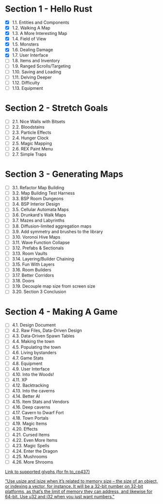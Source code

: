 # Section 1 - Hello Rust
* [x] 1.1. Entities and Components
* [x] 1.2. Walking A Map
* [x] 1.3. A More Interesting Map
* [x] 1.4. Field of View
* [x] 1.5. Monsters
* [x] 1.6. Dealing Damage
* [x] 1.7. User Interface
* [ ] 1.8. Items and Inventory
* [ ] 1.9. Ranged Scrolls/Targeting
* [ ] 1.10. Saving and Loading
* [ ] 1.11. Delving Deeper
* [ ] 1.12. Difficulty
* [ ] 1.13. Equipment
# Section 2 - Stretch Goals
* [ ] 2.1. Nice Walls with Bitsets
* [ ] 2.2. Bloodstains
* [ ] 2.3. Particle Effects
* [ ] 2.4. Hunger Clock
* [ ] 2.5. Magic Mapping
* [ ] 2.6. REX Paint Menu
* [ ] 2.7. Simple Traps
# Section 3 - Generating Maps
* [ ] 3.1. Refactor Map Building
* [ ] 3.2. Map Building Test Harness
* [ ] 3.3. BSP Room Dungeons
* [ ] 3.4. BSP Interior Design
* [ ] 3.5. Cellular Automata Maps
* [ ] 3.6. Drunkard's Walk Maps
* [ ] 3.7. Mazes and Labyrinths
* [ ] 3.8. Diffusion-limited aggregation maps
* [ ] 3.9. Add symmetry and brushes to the library
* [ ] 3.10. Voronoi Hive Maps
* [ ] 3.11. Wave Function Collapse
* [ ] 3.12. Prefabs & Sectionals
* [ ] 3.13. Room Vaults
* [ ] 3.14. Layering/Builder Chaining
* [ ] 3.15. Fun With Layers
* [ ] 3.16. Room Builders
* [ ] 3.17. Better Corridors
* [ ] 3.18. Doors
* [ ] 3.19. Decouple map size from screen size
* [ ] 3.20. Section 3 Conclusion
# Section 4 - Making A Game
* [ ] 4.1. Design Document
* [ ] 4.2. Raw Files, Data-Driven Design
* [ ] 4.3. Data-Driven Spawn Tables
* [ ] 4.4. Making the town
* [ ] 4.5. Populating the town
* [ ] 4.6. Living bystanders
* [ ] 4.7. Game Stats
* [ ] 4.8. Equipment
* [ ] 4.9. User Interface
* [ ] 4.10. Into the Woods!
* [ ] 4.11. XP
* [ ] 4.12. Backtracking
* [ ] 4.13. Into the caverns
* [ ] 4.14. Better AI
* [ ] 4.15. Item Stats and Vendors
* [ ] 4.16. Deep caverns
* [ ] 4.17. Cavern to Dwarf Fort
* [ ] 4.18. Town Portals
* [ ] 4.19. Magic Items
* [ ] 4.20. Effects
* [ ] 4.21. Cursed Items
* [ ] 4.22. Even More Items
* [ ] 4.23. Magic Spells
* [ ] 4.24. Enter the Dragon
* [ ] 4.25. Mushrooms
* [ ] 4.26. More Shrooms

[Link to supported glyphs (for fn to_cp437)](https://docs.rs/rltk/0.5.15/src/rltk/codepage437.rs.html#2-276)

["Use usize and isize when it’s related to memory size – the size of an object, or indexing a vector, for instance. It will be a 32-bit number on 32-bit platforms, as that’s the limit of memory they can address, and likewise for 64-bit.
Use u32 and i32 when you just want numbers."](https://users.rust-lang.org/t/i32-vs-isize-u32-vs-usize/22657/3)
